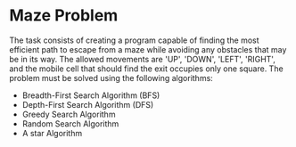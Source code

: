 # Maze Problem

The task consists of creating a program capable of finding the most efficient path to escape from a maze while avoiding any obstacles that may be in its way. The allowed movements are 'UP', 'DOWN', 'LEFT', 'RIGHT', and the mobile cell that should find the exit occupies only one square. 
The problem must be solved using the following algorithms: 
* Breadth-First Search Algorithm (BFS)
* Depth-First Search Algorithm (DFS)
* Greedy Search Algorithm
* Random Search Algorithm
* A star Algorithm
